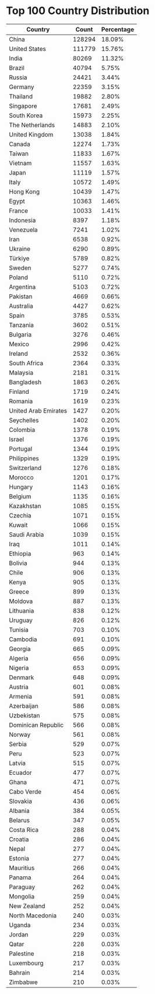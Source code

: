 # Top 100 Country Distribution
| Country | Count | Percentage |
|----|----|----|
| China | 128294 | 18.09% |
| United States | 111779 | 15.76% |
| India | 80269 | 11.32% |
| Brazil | 40794 | 5.75% |
| Russia | 24421 | 3.44% |
| Germany | 22359 | 3.15% |
| Thailand | 19882 | 2.80% |
| Singapore | 17681 | 2.49% |
| South Korea | 15973 | 2.25% |
| The Netherlands | 14883 | 2.10% |
| United Kingdom | 13038 | 1.84% |
| Canada | 12274 | 1.73% |
| Taiwan | 11833 | 1.67% |
| Vietnam | 11557 | 1.63% |
| Japan | 11119 | 1.57% |
| Italy | 10572 | 1.49% |
| Hong Kong | 10439 | 1.47% |
| Egypt | 10363 | 1.46% |
| France | 10033 | 1.41% |
| Indonesia | 8397 | 1.18% |
| Venezuela | 7241 | 1.02% |
| Iran | 6538 | 0.92% |
| Ukraine | 6290 | 0.89% |
| Türkiye | 5789 | 0.82% |
| Sweden | 5277 | 0.74% |
| Poland | 5110 | 0.72% |
| Argentina | 5103 | 0.72% |
| Pakistan | 4669 | 0.66% |
| Australia | 4427 | 0.62% |
| Spain | 3785 | 0.53% |
| Tanzania | 3602 | 0.51% |
| Bulgaria | 3276 | 0.46% |
| Mexico | 2996 | 0.42% |
| Ireland | 2532 | 0.36% |
| South Africa | 2364 | 0.33% |
| Malaysia | 2181 | 0.31% |
| Bangladesh | 1863 | 0.26% |
| Finland | 1719 | 0.24% |
| Romania | 1619 | 0.23% |
| United Arab Emirates | 1427 | 0.20% |
| Seychelles | 1402 | 0.20% |
| Colombia | 1378 | 0.19% |
| Israel | 1376 | 0.19% |
| Portugal | 1344 | 0.19% |
| Philippines | 1329 | 0.19% |
| Switzerland | 1276 | 0.18% |
| Morocco | 1201 | 0.17% |
| Hungary | 1143 | 0.16% |
| Belgium | 1135 | 0.16% |
| Kazakhstan | 1085 | 0.15% |
| Czechia | 1071 | 0.15% |
| Kuwait | 1066 | 0.15% |
| Saudi Arabia | 1039 | 0.15% |
| Iraq | 1011 | 0.14% |
| Ethiopia | 963 | 0.14% |
| Bolivia | 944 | 0.13% |
| Chile | 906 | 0.13% |
| Kenya | 905 | 0.13% |
| Greece | 899 | 0.13% |
| Moldova | 887 | 0.13% |
| Lithuania | 838 | 0.12% |
| Uruguay | 826 | 0.12% |
| Tunisia | 703 | 0.10% |
| Cambodia | 691 | 0.10% |
| Georgia | 665 | 0.09% |
| Algeria | 656 | 0.09% |
| Nigeria | 653 | 0.09% |
| Denmark | 648 | 0.09% |
| Austria | 601 | 0.08% |
| Armenia | 591 | 0.08% |
| Azerbaijan | 586 | 0.08% |
| Uzbekistan | 575 | 0.08% |
| Dominican Republic | 566 | 0.08% |
| Norway | 561 | 0.08% |
| Serbia | 529 | 0.07% |
| Peru | 523 | 0.07% |
| Latvia | 515 | 0.07% |
| Ecuador | 477 | 0.07% |
| Ghana | 471 | 0.07% |
| Cabo Verde | 454 | 0.06% |
| Slovakia | 436 | 0.06% |
| Albania | 384 | 0.05% |
| Belarus | 347 | 0.05% |
| Costa Rica | 288 | 0.04% |
| Croatia | 286 | 0.04% |
| Nepal | 277 | 0.04% |
| Estonia | 277 | 0.04% |
| Mauritius | 266 | 0.04% |
| Panama | 264 | 0.04% |
| Paraguay | 262 | 0.04% |
| Mongolia | 259 | 0.04% |
| New Zealand | 252 | 0.04% |
| North Macedonia | 240 | 0.03% |
| Uganda | 234 | 0.03% |
| Jordan | 229 | 0.03% |
| Qatar | 228 | 0.03% |
| Palestine | 218 | 0.03% |
| Luxembourg | 217 | 0.03% |
| Bahrain | 214 | 0.03% |
| Zimbabwe | 210 | 0.03% |
